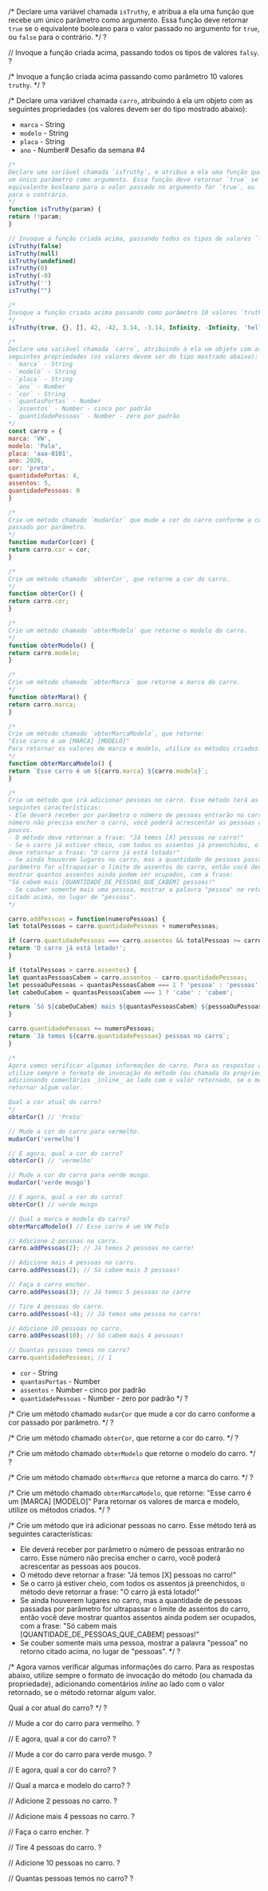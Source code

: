 /*
Declare uma variável chamada `isTruthy`, e atribua a ela uma função que recebe
um único parâmetro como argumento. Essa função deve retornar `true` se o
equivalente booleano para o valor passado no argumento for `true`, ou `false`
para o contrário.
*/
?

// Invoque a função criada acima, passando todos os tipos de valores `falsy`.
?

/*
Invoque a função criada acima passando como parâmetro 10 valores `truthy`.
*/
?

/*
Declare uma variável chamada `carro`, atribuindo à ela um objeto com as
seguintes propriedades (os valores devem ser do tipo mostrado abaixo):
- `marca` - String
- `modelo` - String
- `placa` - String
- `ano` - Number# Desafio da semana #4

```js
/*
Declare uma variável chamada `isTruthy`, e atribua a ela uma função que recebe
um único parâmetro como argumento. Essa função deve retornar `true` se o
equivalente booleano para o valor passado no argumento for `true`, ou `false`
para o contrário.
*/
function isTruthy(param) {
return !!param;
}

// Invoque a função criada acima, passando todos os tipos de valores `falsy`.
isTruthy(false)
isTruthy(null)
isTruthy(undefined)
isTruthy(0)
isTruthy(-0)
isTruthy('')
isTruthy("")

/*
Invoque a função criada acima passando como parâmetro 10 valores `truthy`.
*/
isTruthy(true, {}, [], 42, -42, 3.14, -3.14, Infinity, -Infinity, 'hello world')

/*
Declare uma variável chamada `carro`, atribuindo à ela um objeto com as
seguintes propriedades (os valores devem ser do tipo mostrado abaixo):
- `marca` - String
- `modelo` - String
- `placa` - String
- `ano` - Number
- `cor` - String
- `quantasPortas` - Number
- `assentos` - Number - cinco por padrão
- `quantidadePessoas` - Number - zero por padrão
*/
const carro = {
marca: 'VW',
modelo: 'Polo',
placa: 'aaa-0101',
ano: 2020,
cor: 'preto',
quantidadePortas: 4,
assentos: 5,
quantidadePessoas: 0
}

/*
Crie um método chamado `mudarCor` que mude a cor do carro conforme a cor
passado por parâmetro.
*/
function mudarCor(cor) {
return carro.cor = cor;
}

/*
Crie um método chamado `obterCor`, que retorne a cor do carro.
*/
function obterCor() {
return carro.cor;
}

/*
Crie um método chamado `obterModelo` que retorne o modelo do carro.
*/
function obterModelo() {
return carro.modelo;
}

/*
Crie um método chamado `obterMarca` que retorne a marca do carro.
*/
function obterMara() {
return carro.marca;
}

/*
Crie um método chamado `obterMarcaModelo`, que retorne:
"Esse carro é um [MARCA] [MODELO]"
Para retornar os valores de marca e modelo, utilize os métodos criados.
*/
function obterMarcaModelo() {
return `Esse carro é um ${carro.marca} ${carro.modelo}`;
}

/*
Crie um método que irá adicionar pessoas no carro. Esse método terá as
seguintes características:
- Ele deverá receber por parâmetro o número de pessoas entrarão no carro. Esse
número não precisa encher o carro, você poderá acrescentar as pessoas aos
poucos.
- O método deve retornar a frase: "Já temos [X] pessoas no carro!"
- Se o carro já estiver cheio, com todos os assentos já preenchidos, o método
deve retornar a frase: "O carro já está lotado!"
- Se ainda houverem lugares no carro, mas a quantidade de pessoas passadas por
parâmetro for ultrapassar o limite de assentos do carro, então você deve
mostrar quantos assentos ainda podem ser ocupados, com a frase:
"Só cabem mais [QUANTIDADE_DE_PESSOAS_QUE_CABEM] pessoas!"
- Se couber somente mais uma pessoa, mostrar a palavra "pessoa" no retorno
citado acima, no lugar de "pessoas".
*/

carro.addPessoas = function(numeroPessoas) {
let totalPessoas = carro.quantidadePessoas + numeroPessoas;

if (carro.quantidadePessoas === carro.assentos && totalPessoas >= carro.assentos) {
return 'O carro já está lotado!';
}

if (totalPessoas > carro.assentos) {
let quantasPessoasCabem = carro.assentos - carro.quantidadePessoas;
let pessoaOuPessoas = quantasPessoasCabem === 1 ? 'pessoa' : 'pessoas';
let cabeOuCabem = quantasPessoasCabem === 1 ? 'cabe' : 'cabem';

return `Só ${cabeOuCabem} mais ${quantasPessoasCabem} ${pessoaOuPessoas}!`;
}

carro.quantidadePessoas += numeroPessoas;
return `Já temos ${carro.quantidadePessoas} pessoas no carro`;
}

/*
Agora vamos verificar algumas informações do carro. Para as respostas abaixo,
utilize sempre o formato de invocação do método (ou chamada da propriedade),
adicionando comentários _inline_ ao lado com o valor retornado, se o método
retornar algum valor.

Qual a cor atual do carro?
*/
obterCor() // 'Preto'

// Mude a cor do carro para vermelho.
mudarCor('vermelho')

// E agora, qual a cor do carro?
obterCor() // 'vermelho'

// Mude a cor do carro para verde musgo.
mudarCor('verde musgo')

// E agora, qual a cor do carro?
obterCor() // verde musgo

// Qual a marca e modelo do carro?
obterMarcaModelo() // Esse carro é um VW Polo

// Adicione 2 pessoas no carro.
carro.addPessoas(2); // Já temos 2 pessoas no carro!

// Adicione mais 4 pessoas no carro.
carro.addPessoas(2); // Só cabem mais 3 pessoas!

// Faça o carro encher.
carro.addPessoas(3); // Já temos 5 pessoas no carro

// Tire 4 pessoas do carro.
carro.addPessoas(-4); // Já temos uma pessoa no carro!

// Adicione 10 pessoas no carro.
carro.addPessoas(10); // Só cabem mais 4 pessoas!

// Quantas pessoas temos no carro?
carro.quantidadePessoas; // 1
```


- `cor` - String
- `quantasPortas` - Number
- `assentos` - Number - cinco por padrão
- `quantidadePessoas` - Number - zero por padrão
*/
?

/*
Crie um método chamado `mudarCor` que mude a cor do carro conforme a cor
passado por parâmetro.
*/
?

/*
Crie um método chamado `obterCor`, que retorne a cor do carro.
*/
?

/*
Crie um método chamado `obterModelo` que retorne o modelo do carro.
*/
?

/*
Crie um método chamado `obterMarca` que retorne a marca do carro.
*/
?

/*
Crie um método chamado `obterMarcaModelo`, que retorne:
"Esse carro é um [MARCA] [MODELO]"
Para retornar os valores de marca e modelo, utilize os métodos criados.
*/
?

/*
Crie um método que irá adicionar pessoas no carro. Esse método terá as
seguintes características:
- Ele deverá receber por parâmetro o número de pessoas entrarão no carro. Esse
número não precisa encher o carro, você poderá acrescentar as pessoas aos
poucos.
- O método deve retornar a frase: "Já temos [X] pessoas no carro!"
- Se o carro já estiver cheio, com todos os assentos já preenchidos, o método
deve retornar a frase: "O carro já está lotado!"
- Se ainda houverem lugares no carro, mas a quantidade de pessoas passadas por
parâmetro for ultrapassar o limite de assentos do carro, então você deve
mostrar quantos assentos ainda podem ser ocupados, com a frase:
"Só cabem mais [QUANTIDADE_DE_PESSOAS_QUE_CABEM] pessoas!"
- Se couber somente mais uma pessoa, mostrar a palavra "pessoa" no retorno
citado acima, no lugar de "pessoas".
*/
?

/*
Agora vamos verificar algumas informações do carro. Para as respostas abaixo,
utilize sempre o formato de invocação do método (ou chamada da propriedade),
adicionando comentários _inline_ ao lado com o valor retornado, se o método
retornar algum valor.

Qual a cor atual do carro?
*/
?

// Mude a cor do carro para vermelho.
?

// E agora, qual a cor do carro?
?

// Mude a cor do carro para verde musgo.
?

// E agora, qual a cor do carro?
?

// Qual a marca e modelo do carro?
?

// Adicione 2 pessoas no carro.
?

// Adicione mais 4 pessoas no carro.
?

// Faça o carro encher.
?

// Tire 4 pessoas do carro.
?

// Adicione 10 pessoas no carro.
?

// Quantas pessoas temos no carro?
?

